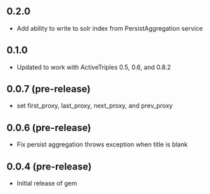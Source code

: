 0.2.0
-----
* Add ability to write to solr index from PersistAggregation service

0.1.0
-----
* Updated to work with ActiveTriples 0.5, 0.6, and 0.8.2
 
0.0.7 (pre-release)
-----
* set first_proxy, last_proxy, next_proxy, and prev_proxy

0.0.6 (pre-release)
-----
* Fix persist aggregation throws exception when title is blank

0.0.4 (pre-release)
-----
* Initial release of gem
